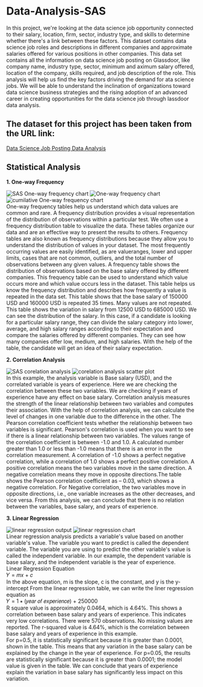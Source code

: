 # Data-Analysis-SAS

In this project, we're looking at the data science job opportunity connected to their salary, location, firm, sector, industry type, and skills to determine whether there's a link between these factors. This dataset contains data science job roles and descriptions in different companies and approximate salaries offered for various positions in other companies. This data set contains all the information on data science job posting on Glassdoor, like company name, industry type, sector, minimum and aximum salary offered, location of the company, skills required, and job description of the role. This analysis will help us find the key factors driving the demand for ata science jobs. We will be able to understand the inclination of organizations toward data science business strategies and the rising adoption of an advanced career in creating opportunities for the data science job through lassdoor data analysis. 

## The dataset for this project has been taken from the URL link:
[Data Science Job Posting Data Analysis](https://www.kaggle.com/datasets/deepcontractor/unicorn-companies-dataset)

## Statistical Analysis
**1. One-way Frequency**<br>

![SAS One-way frequency chart](https://user-images.githubusercontent.com/122247029/229633765-914b35ba-a064-4132-b352-f74bbc3422ff.PNG) 
![One-way frequency chart](https://user-images.githubusercontent.com/122247029/229633651-838302ee-0522-4636-82ae-2fa31e054164.PNG)
![cumilative One-way frequency chart](https://user-images.githubusercontent.com/122247029/229633706-ef86e0c3-1fe0-4909-826a-a003468d0634.PNG) <BR>
One-way frequency tables help us understand which data values are common and rare. A frequency distribution provides a visual representation of the distribution of observations within a particular test. We often use a frequency distribution table to visualize the data. These tables organize our data and are an effective way to present the results to others. Frequency tables are also known as frequency distributions because they allow you to understand the distribution of values in your dataset. The most frequently occurring values are easily identified, as are valueranges, lower and upper limits, cases that are not common, outliers, and the total number of observations between any given values. A frequency table shows the distribution of observations based on the base salary offered by different companies. This frequency table can be used to understand which value occurs more and which value occurs less in the dataset. This table helps us know the frequency distribution and describes how frequently a value is repeated in the data set. This table shows that the base salary of 150000 USD and 160000 USD is repeated 35 times. Many values are not repeated. This table shows the variation in salary from 12500 USD to 685000 USD. We can see the distribution of the salary. In this case, if a candidate is looking for a particular salary range, they can divide the salary category into lower, average, and high salary ranges according to their expectation and compare the salaries offered by different companies. They can see how many companies offer low, medium, and high salaries. With the help of the table, the candidate will get an idea of their salary expectation.<BR>

**2. Correlation Analysis**<br>

![SAS corelation analysis](https://user-images.githubusercontent.com/122247029/229633803-b361fa37-3c23-4dc7-a5f5-f643b1309d54.PNG) 
![corelation analysis scatter plot](https://user-images.githubusercontent.com/122247029/229633848-3e56a9c2-7d75-41c3-8083-e36dc185b440.PNG)<BR>
In this example, the analysis variable is Base salary (USD), and the correlated variable is years of experience. Here we are checking the correlation between these two variables. We are checking if years of experience have any effect on base salary. Correlation analysis measures the strength of the linear relationship between two variables and computes their association. With the help of correlation analysis, we can calculate the level of changes in one variable due to the difference in the other. The Pearson correlation coefficient tests whether the relationship between two variables is significant. Pearson's correlation is used when you want to see if there is a linear relationship between two variables. The values range of the correlation coefficient is between -1.0 and 1.0. A calculated number greater than 1.0 or less than -1.0 means that there is an error in the correlation measurement. A correlation of -1.0 shows a perfect negative correlation, while a correlation of 1.0 shows a perfect positive correlation. A positive correlation means the two variables move in the same direction. A negative correlation means they move in opposite directions.The table shows the Pearson correlation coefficient as – 0.03, which shows a negative correlation. For Negative correlation, the two variables move in opposite directions, i.e., one variable increases as the other decreases, and vice versa. From this analysis, we can conclude that there is no relation between the variables, base salary, and years of experience. <br>

**3. Linear Regression**<br>

![linear regression output](https://user-images.githubusercontent.com/122247029/229633895-6b740674-a6c2-4e1e-bb50-0bd9ad0da570.PNG)
![linear regression chart](https://user-images.githubusercontent.com/122247029/229633934-51adb678-72d3-4377-a102-150eb71e4842.PNG)<br>
Linear regression analysis predicts a variable's value based on another variable's value. The variable you want to predict is called the dependent variable. The variable you are using to predict the other variable's value is called the independent variable. In our example, the dependent variable is base salary, and the independent variable is the year of experience.<br>
Linear Regression Equation<br>
𝑌 = 𝑚𝑥 + 𝑐<br>
In the above equation, m is the slope, c is the constant, and y is the y-intercept From the linear regression table, we can write the liner regression equation as <br>
𝑌 = 1 ∗ (𝑦𝑒𝑎𝑟 𝑜𝑓 𝑒𝑥𝑝𝑒𝑟𝑖𝑒𝑛𝑐𝑒) + 250000<br>
R square value is approximately 0.0464, which is 4.64%. This shows a correlation between base salary and years of experience. This indicates very low correlations. There were 570 observations. No missing values are reported. The r-squared value is 4.64%, which is the correlation between base salary and years of experience in this example. <br>
For p=0.5, it is statistically significant because it is greater than 0.0001, shown in the table. This means that any variation in the base salary can be explained by the change in the year of experience. For p=0.05, the results are statistically significant because it is greater than 0.0001; the model value is given in the table. We can conclude that years of experience explain the variation in base salary has significantly less impact on this variation.
